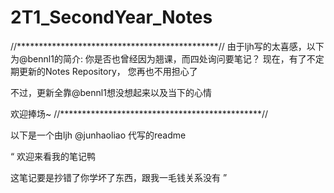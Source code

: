 # 2T1_SecondYear_Notes

//**********************************************//
由于ljh写的太喜感，以下为@bennl1的简介:
  你是否也曾经因为翘课，而四处询问要笔记？
  现在，有了不定期更新的Notes Repository，
  您再也不用担心了
  
  不过，更新全靠@bennl1想没想起来以及当下的心情
  
  欢迎捧场~
//**********************************************//

以下是一个由ljh @junhaoliao 代写的readme

“
欢迎来看我的笔记鸭

这笔记要是抄错了你学坏了东西，跟我一毛钱关系没有
”
